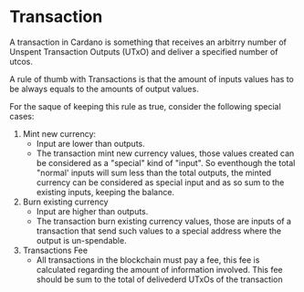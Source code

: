 # Transaction
A transaction in Cardano is something that receives an arbitrry number of Unspent Transaction Outputs (UTxO) and deliver a specified number of utcos.

A rule of thumb with Transactions is that the amount of inputs values has to be always equals to the amounts of output values. 

For the saque of keeping this rule as true, consider the following special cases:

1. Mint new currency: 
	- Input are lower than outputs.
	- The transaction mint new currency values, those values created can be considered as a  "special" kind of "input". So eventhough the total "normal' inputs will sum less than the total outputs, the minted currency can be considered as special input and as so sum to the existing inputs, keeping the balance.
2. Burn existing currency
	- Input are higher than outputs.
	- The transaction burn existing currency values, those are inputs of a transaction that send such values to a special address where the output is un-spendable.
3. Transactions Fee
	- All transactions in the blockchain must pay a fee, this fee is calculated regarding the amount of information involved. This fee should be sum to the total of delivederd UTxOs of the transaction